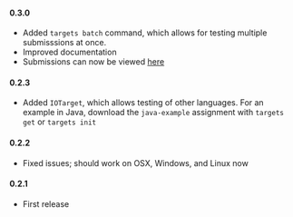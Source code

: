 #### 0.3.0
  * Added `targets batch` command, which allows for testing multiple submisssions at once.
  * Improved documentation
  * Submissions can now be viewed [here](http://darttargets.com/results)

#### 0.2.3
  * Added `IOTarget`, which allows testing of other languages. For an example in Java, download the `java-example` assignment with `targets get` or `targets init`

#### 0.2.2
  * Fixed issues; should work on OSX, Windows, and Linux now

#### 0.2.1
  * First release
